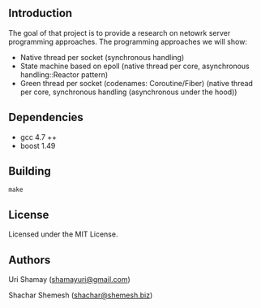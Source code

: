 ## Introduction

The goal of that project is to provide a research on netowrk server programming approaches. The programming approaches we will show:

* Native thread per socket 
  (synchronous handling)
* State machine based on epoll 
  (native thread per core, asynchronous handling::Reactor pattern)
* Green thread per socket (codenames: Coroutine/Fiber) 
  (native thread per core, synchronous handling (asynchronous under the hood))

## Dependencies

* gcc 4.7 ++
* boost 1.49

## Building

    make

## License

Licensed under the MIT License.

## Authors

Uri Shamay (shamayuri@gmail.com)

Shachar Shemesh (shachar@shemesh.biz)
